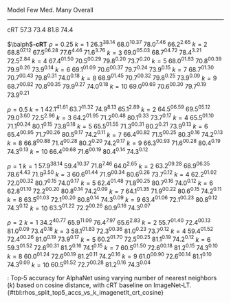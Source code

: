 Model                         Few            Med.            Many         Overall
-----------------  --------------  --------------  --------------  --------------
cRT                        $57.3$          $73.4$          $81.8$          $74.4$
<!--  -->
$\balph$**‑cRT**
$\rho=0.25$
$k=1$              $26.3^{38.14}$  $68.0^{10.37}$   $78.0^{7.46}$   $66.2^{2.65}$
$k=2$              $68.8^{07.12}$  $67.5^{06.28}$   $77.6^{4.46}$   $71.6^{3.76}$
$k=3$              $69.0^{05.03}$  $68.7^{04.72}$   $78.4^{3.21}$   $72.5^{2.84}$
$k=4$              $67.4^{01.50}$  $70.5^{00.29}$   $79.8^{0.20}$   $73.7^{0.20}$
$k=5$              $68.0^{01.83}$  $70.8^{00.39}$   $79.9^{0.26}$   $73.9^{0.14}$
$k=6$              $69.1^{01.09}$  $70.6^{00.37}$   $79.7^{0.24}$   $73.9^{0.15}$
$k=7$              $68.7^{01.30}$  $70.7^{00.43}$   $79.8^{0.31}$   $74.0^{0.18}$
$k=8$              $68.9^{01.45}$  $70.7^{00.32}$   $79.8^{0.25}$   $73.9^{0.09}$
$k=9$              $68.7^{00.82}$  $70.8^{00.35}$   $79.9^{0.27}$   $74.0^{0.18}$
$k=10$             $69.0^{00.69}$  $70.6^{00.30}$   $79.7^{0.19}$   $73.9^{0.21}$
<!--  -->
$\rho=0.5$
$k=1$              $42.1^{41.61}$  $63.7^{11.32}$   $74.9^{8.13}$   $65.1^{2.89}$
$k=2$              $64.5^{06.59}$  $69.5^{05.12}$   $79.0^{3.60}$   $72.5^{2.96}$
$k=3$              $64.2^{01.95}$  $71.2^{00.48}$   $80.1^{0.33}$   $73.7^{0.17}$
$k=4$              $65.5^{01.10}$  $71.1^{00.24}$   $80.1^{0.15}$   $73.8^{0.18}$
$k=5$              $65.5^{01.55}$  $71.3^{00.31}$   $80.2^{0.21}$   $73.9^{0.13}$
$k=6$              $65.4^{00.95}$  $71.7^{00.26}$   $80.5^{0.17}$   $74.2^{0.11}$
$k=7$              $66.4^{00.82}$  $71.5^{00.25}$   $80.3^{0.16}$   $74.2^{0.13}$
$k=8$              $66.8^{00.88}$  $71.4^{00.28}$   $80.2^{0.20}$   $74.2^{0.17}$
$k=9$              $66.3^{00.93}$  $71.6^{00.28}$   $80.4^{0.19}$   $74.3^{0.13}$
$k=10$             $66.4^{00.68}$  $71.6^{00.19}$   $80.4^{0.14}$   $74.3^{0.12}$
<!--  -->
$\rho=1$
$k=1$              $57.9^{38.14}$  $59.4^{10.37}$   $71.8^{7.46}$   $64.0^{2.65}$
$k=2$              $63.2^{09.28}$  $68.9^{06.35}$   $78.6^{4.43}$   $71.9^{3.50}$
$k=3$              $60.6^{01.44}$  $71.9^{00.34}$   $80.6^{0.26}$   $73.7^{0.12}$
$k=4$              $62.2^{01.02}$  $72.0^{00.32}$   $80.7^{0.15}$   $74.0^{0.17}$
$k=5$              $62.4^{01.48}$  $71.8^{00.25}$   $80.7^{0.16}$   $74.0^{0.12}$
$k=6$              $62.8^{01.10}$  $72.2^{00.20}$   $80.8^{0.14}$   $74.2^{0.09}$
$k=7$              $64.1^{01.35}$  $71.9^{00.22}$   $80.6^{0.15}$   $74.2^{0.11}$
$k=8$              $63.5^{01.03}$  $72.1^{00.20}$   $80.8^{0.14}$   $74.3^{0.09}$
$k=9$              $63.4^{01.06}$  $72.1^{00.23}$   $80.8^{0.12}$   $74.3^{0.12}$
$k=10$             $63.3^{01.22}$  $72.2^{00.26}$   $80.9^{0.16}$   $74.3^{0.07}$
<!--  -->
$\rho=2$
$k=1$              $34.2^{40.77}$  $65.9^{11.09}$   $76.4^{7.97}$   $65.6^{2.83}$
$k=2$              $55.7^{01.40}$  $72.4^{00.13}$   $81.0^{0.09}$   $73.4^{0.18}$
$k=3$              $58.1^{01.83}$  $72.3^{00.36}$   $81.0^{0.23}$   $73.7^{0.12}$
$k=4$              $59.4^{01.52}$  $72.4^{00.26}$   $81.0^{0.19}$   $73.9^{0.17}$
$k=5$              $60.2^{01.70}$  $72.5^{00.25}$   $81.1^{0.19}$   $74.2^{0.12}$
$k=6$              $59.3^{01.52}$  $72.6^{00.31}$   $81.2^{0.16}$   $74.1^{0.15}$
$k=7$              $60.5^{01.50}$  $72.6^{00.18}$   $81.2^{0.15}$   $74.3^{0.10}$
$k=8$              $60.0^{01.24}$  $72.6^{00.19}$   $81.2^{0.11}$   $74.2^{0.16}$
$k=9$              $61.0^{00.90}$  $72.6^{00.14}$   $81.1^{0.10}$   $74.3^{0.09}$
$k=10$             $60.5^{01.52}$  $72.7^{00.28}$   $81.2^{0.16}$   $74.3^{0.04}$

: Top‑5 accuracy for AlphaNet using varying number of nearest neighbors ($k$) based on cosine distance, with cRT baseline on ImageNet‑LT. {#tbl:rhos_split_top5_accs_vs_k_imagenetlt_crt_cosine}
